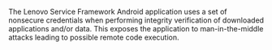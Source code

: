 The Lenovo Service Framework Android application uses a set of nonsecure credentials when performing integrity verification of downloaded applications and/or data. This exposes the application to man-in-the-middle attacks leading to possible remote code execution.